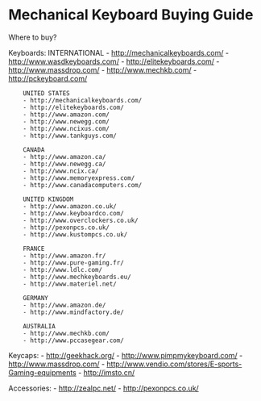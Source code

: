 # Mechanical Keyboard Buying Guide

Where to buy?
 
Keyboards:
        INTERNATIONAL
        - http://mechanicalkeyboards.com/
        - http://www.wasdkeyboards.com/
        - http://elitekeyboards.com/
        - http://www.massdrop.com/
        - http://www.mechkb.com/
        - http://pckeyboard.com/
 
        UNITED STATES
        - http://mechanicalkeyboards.com/
        - http://elitekeyboards.com/
        - http://www.amazon.com/
        - http://www.newegg.com/
        - http://www.ncixus.com/
        - http://www.tankguys.com/
 
        CANADA
        - http://www.amazon.ca/
        - http://www.newegg.ca/
        - http://www.ncix.ca/
        - http://www.memoryexpress.com/
        - http://www.canadacomputers.com/
 
        UNITED KINGDOM
        - http://www.amazon.co.uk/
        - http://www.keyboardco.com/
        - http://www.overclockers.co.uk/
        - http://pexonpcs.co.uk/
        - http://www.kustompcs.co.uk/
 
        FRANCE
        - http://www.amazon.fr/
        - http://www.pure-gaming.fr/
        - http://www.ldlc.com/
        - http://www.mechkeyboards.eu/
        - http://www.materiel.net/
 
        GERMANY
        - http://www.amazon.de/
        - http://www.mindfactory.de/
 
        AUSTRALIA
        - http://www.mechkb.com/
        - http://www.pccasegear.com/
 
Keycaps:
        - http://geekhack.org/
        - http://www.pimpmykeyboard.com/
        - http://www.massdrop.com/
        - http://www.vendio.com/stores/E-sports-Gaming-equipments
        - http://imsto.cn/
 
Accessories:
        - http://zealpc.net/
        - http://pexonpcs.co.uk/
